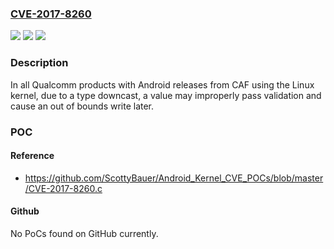 ### [CVE-2017-8260](https://cve.mitre.org/cgi-bin/cvename.cgi?name=CVE-2017-8260)
![](https://img.shields.io/static/v1?label=Product&message=All%20Qualcomm%20products&color=blue)
![](https://img.shields.io/static/v1?label=Version&message=n%2Fa&color=blue)
![](https://img.shields.io/static/v1?label=Vulnerability&message=Improper%20Input%20Validation%20in%20Camera&color=brighgreen)

### Description

In all Qualcomm products with Android releases from CAF using the Linux kernel, due to a type downcast, a value may improperly pass validation and cause an out of bounds write later.

### POC

#### Reference
- https://github.com/ScottyBauer/Android_Kernel_CVE_POCs/blob/master/CVE-2017-8260.c

#### Github
No PoCs found on GitHub currently.

